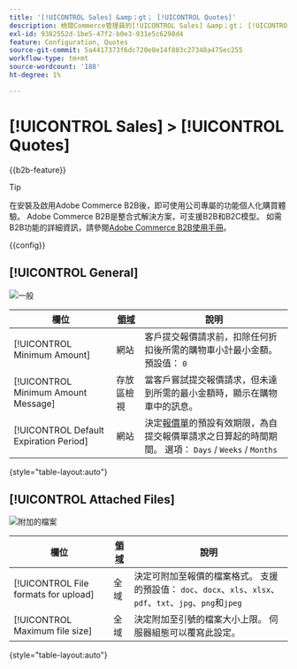 ```yaml
---
title: '[!UICONTROL Sales] &amp；gt； [!UICONTROL Quotes]'
description: 檢閱Commerce管理員的[!UICONTROL Sales] &amp；gt； [!UICONTROL Quotes]頁面上的組態設定。
exl-id: 9382552d-1be5-47f2-b0e3-931e5c6298d4
feature: Configuration, Quotes
source-git-commit: 5a4417373f6dc720e8e14f883c27348a475ec255
workflow-type: tm+mt
source-wordcount: '188'
ht-degree: 1%

---
```


# [!UICONTROL Sales] > [!UICONTROL Quotes]

{{b2b-feature}}

>[!TIP]
>
>在安裝及啟用Adobe Commerce B2B後，即可使用公司專屬的功能個人化購買體驗。 Adobe Commerce B2B是整合式解決方案，可支援B2B和B2C模型。 如需B2B功能的詳細資訊，請參閱[Adobe Commerce B2B使用手冊](https://experienceleague.adobe.com/docs/commerce-admin/b2b/introduction.html?lang=zh-Hant)。

{{config}}

<!-- [Quotes](https://experienceleague.adobe.com/zh-hant/docs/commerce-admin/b2b/quotes/quotes) -->

## [!UICONTROL General]

![一般](./assets/quotes-general.png)<!-- zoom -->

| 欄位 | [領域](../../getting-started/websites-stores-views.md#scope-settings) | 說明 |
|--- |--- |--- |
| [!UICONTROL Minimum Amount] | 網站 | 客戶提交報價請求前，扣除任何折扣後所需的購物車小計最小金額。 預設值： `0` |
| [!UICONTROL Minimum Amount Message] | 存放區檢視 | 當客戶嘗試提交報價請求，但未達到所需的最小金額時，顯示在購物車中的訊息。 |
| [!UICONTROL Default Expiration Period] | 網站 | 決定[報價單](../../b2b/quote-price-negotiation.md)的預設有效期限，為自提交報價單請求之日算起的時間期間。 選項： `Days` / `Weeks` / `Months` |

{style="table-layout:auto"}

## [!UICONTROL Attached Files]

![附加的檔案](./assets/quotes-attached-files.png)<!-- zoom -->

| 欄位 | [領域](../../getting-started/websites-stores-views.md#scope-settings) | 說明 |
|--- |--- |--- |
| [!UICONTROL File formats for upload] | 全域 | 決定可附加至報價的檔案格式。 支援的預設值： `doc`、`docx`、`xls`、`xlsx`、`pdf`、`txt`、`jpg`、`png`和`jpeg` |
| [!UICONTROL Maximum file size] | 全域 | 決定附加至引號的檔案大小上限。 伺服器組態可以覆寫此設定。 |

{style="table-layout:auto"}

